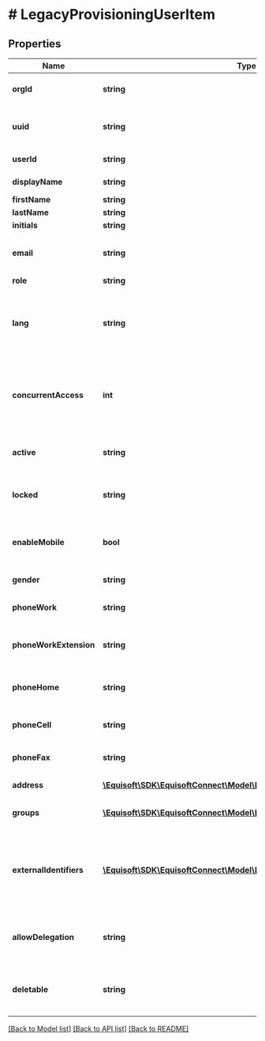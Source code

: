 # # LegacyProvisioningUserItem

## Properties

Name | Type | Description | Notes
------------ | ------------- | ------------- | -------------
**orgId** | **string** | User organization id. | [optional]
**uuid** | **string** | User globally unique identifier. | [optional]
**userId** | **string** | User unique identifier. | [optional]
**displayName** | **string** | User display name. | [optional]
**firstName** | **string** | First name. | [optional]
**lastName** | **string** | Last name. | [optional]
**initials** | **string** | Initials. | [optional]
**email** | **string** | Email address used for login. | [optional]
**role** | **string** | User role. | [optional]
**lang** | **string** | User language. Organisation default lang will be used if not provided. | [optional]
**concurrentAccess** | **int** | Number of allowed concurrent accesses with this user. Default 1. | [optional]
**active** | **string** | Is the user active (N: false, Y: true). | [optional]
**locked** | **string** | Is the user locked (N: false, Y: true). | [optional]
**enableMobile** | **bool** | Enable Mobile version. Default: false. | [optional]
**gender** | **string** | Gender of this user. | [optional]
**phoneWork** | **string** | Work phone number of this user. | [optional]
**phoneWorkExtension** | **string** | Extension of work phone number of this user. | [optional]
**phoneHome** | **string** | Home phone number of this user.. | [optional]
**phoneCell** | **string** | Cellphone number of this user. | [optional]
**phoneFax** | **string** | Fax phone number of this user. | [optional]
**address** | [**\Equisoft\SDK\EquisoftConnect\Model\LegacyContactAddress[]**](LegacyContactAddress.md) | Address of this user. | [optional]
**groups** | [**\Equisoft\SDK\EquisoftConnect\Model\LegacyProvisioningGroupItem[]**](LegacyProvisioningGroupItem.md) | Groups the user is a member of. | [optional]
**externalIdentifiers** | [**\Equisoft\SDK\EquisoftConnect\Model\LegacyProvisioningUserIdentifier[]**](LegacyProvisioningUserIdentifier.md) | List of identifier to uniquely identify the user. (Ex: Extranet2 or domain userId). | [optional]
**allowDelegation** | **string** | Allow the user to delegate access to his data. | [optional]
**deletable** | **string** | Can the user be deleted (N: false, Y: true). | [optional]

[[Back to Model list]](../../README.md#models) [[Back to API list]](../../README.md#endpoints) [[Back to README]](../../README.md)
